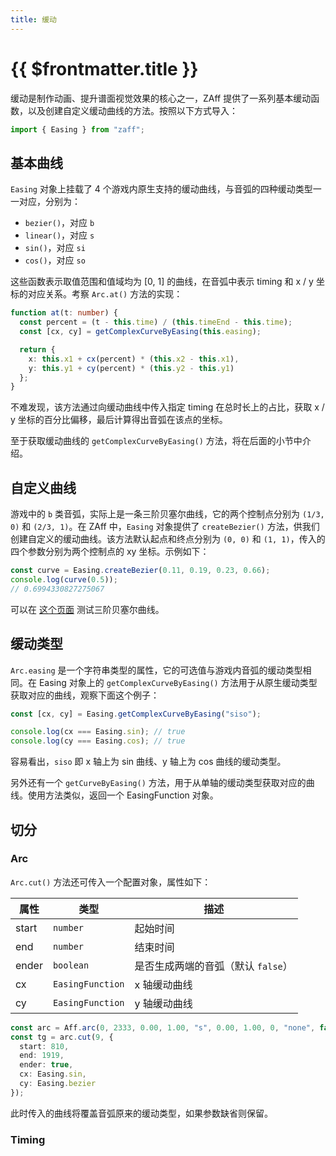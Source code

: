 ```yaml
---
title: 缓动
---
```


# {{ $frontmatter.title }}

缓动是制作动画、提升谱面视觉效果的核心之一，ZAff 提供了一系列基本缓动函数，以及创建自定义缓动曲线的方法。按照以下方式导入：

```ts
import { Easing } from "zaff";
```

## 基本曲线

`Easing` 对象上挂载了 4 个游戏内原生支持的缓动曲线，与音弧的四种缓动类型一一对应，分别为：

* `bezier()`，对应 `b`
* `linear()`，对应 `s`
* `sin()`，对应 `si`
* `cos()`，对应 `so`

这些函数表示取值范围和值域均为 [0, 1] 的曲线，在音弧中表示 timing 和 x / y 坐标的对应关系。考察 `Arc.at()` 方法的实现：

```ts
function at(t: number) {
  const percent = (t - this.time) / (this.timeEnd - this.time);
  const [cx, cy] = getComplexCurveByEasing(this.easing);

  return {
    x: this.x1 + cx(percent) * (this.x2 - this.x1),
    y: this.y1 + cy(percent) * (this.y2 - this.y1)
  };
}
```

不难发现，该方法通过向缓动曲线中传入指定 timing 在总时长上的占比，获取 x / y 坐标的百分比偏移，最后计算得出音弧在该点的坐标。

至于获取缓动曲线的 `getComplexCurveByEasing()` 方法，将在后面的小节中介绍。

## 自定义曲线

游戏中的 `b` 类音弧，实际上是一条三阶贝塞尔曲线，它的两个控制点分别为 `(1/3, 0)` 和 `(2/3, 1)`。在 ZAff 中，`Easing` 对象提供了 `createBezier()` 方法，供我们创建自定义的缓动曲线。该方法默认起点和终点分别为 `(0, 0)` 和 `(1, 1)`，传入的四个参数分别为两个控制点的 xy 坐标。示例如下：

```ts
const curve = Easing.createBezier(0.11, 0.19, 0.23, 0.66);
console.log(curve(0.5));
// 0.6994330827275067
```

可以在 [这个页面](https://cubic-bezier.com/) 测试三阶贝塞尔曲线。

## 缓动类型

`Arc.easing` 是一个字符串类型的属性，它的可选值与游戏内音弧的缓动类型相同。在 Easing 对象上的 `getComplexCurveByEasing()` 方法用于从原生缓动类型获取对应的曲线，观察下面这个例子：

```ts
const [cx, cy] = Easing.getComplexCurveByEasing("siso");

console.log(cx === Easing.sin); // true
console.log(cy === Easing.cos); // true
```

容易看出，`siso` 即 x 轴上为 sin 曲线、y 轴上为 cos 曲线的缓动类型。

另外还有一个 `getCurveByEasing()` 方法，用于从单轴的缓动类型获取对应的曲线。使用方法类似，返回一个 EasingFunction 对象。

## 切分

### Arc

`Arc.cut()` 方法还可传入一个配置对象，属性如下：

| 属性  | 类型             | 描述                               |
| ----- | ---------------- | ---------------------------------- |
| start | `number`         | 起始时间                           |
| end   | `number`         | 结束时间                           |
| ender | `boolean`        | 是否生成两端的音弧（默认 `false`） |
| cx    | `EasingFunction` | x 轴缓动曲线                       |
| cy    | `EasingFunction` | y 轴缓动曲线                       |

```ts
const arc = Aff.arc(0, 2333, 0.00, 1.00, "s", 0.00, 1.00, 0, "none", false);
const tg = arc.cut(9, {
  start: 810,
  end: 1919,
  ender: true,
  cx: Easing.sin,
  cy: Easing.bezier
});
```

此时传入的曲线将覆盖音弧原来的缓动类型，如果参数缺省则保留。

### Timing
